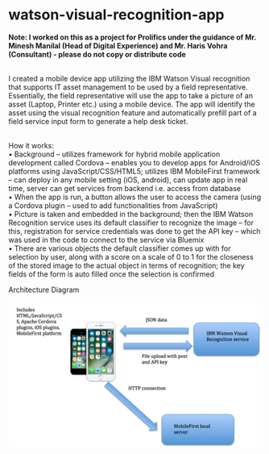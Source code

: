 # watson-visual-recognition-app
<b> Note: I worked on this as a project for Prolifics under the guidance of Mr. Minesh Manilal (Head of Digital Experience) and Mr. Haris Vohra (Consultant) - please do not copy or distribute code </b> <br /> <br />

I created a mobile device app utilizing the IBM Watson Visual recognition that supports IT asset management to be used by a field representative. Essentially, the field representative will use the app to take a picture of an asset (Laptop, Printer etc.) using a mobile device. The app will identify the asset using the visual recognition feature and automatically prefill part of a field service input form to generate a help desk ticket. <br /> <br />

How it works: <br />
•	Background – utilizes framework for hybrid mobile application development called Cordova – enables you to develop apps for Android/iOS platforms using JavaScript/CSS/HTML5; utilizes IBM MobileFirst framework – can deploy in any mobile setting (iOS, android), can update app in real time, server can get services from backend i.e. access from database <br />
•	When the app is run, a button allows the user to access the camera (using a Cordova plugin – used to add functionalities from JavaScript) <br />
•	Picture is taken and embedded in the background; then the IBM Watson Recognition service uses its default classifier to recognize the image – for this, registration for service credentials was done to get the API key – which was used in the code to connect to the service via Bluemix <br />
•	There are various objects the default classifier comes up with for selection by user, along with a score on a scale of 0 to 1 for the closeness of the stored image to the actual object in terms of recognition; the key fields of the form is auto filled once the selection is confirmed <br />

Architecture Diagram <br /> <br />
![alt text](https://github.com/abhinavGirish/watson-visual-recognition-app/blob/master/diagram.png)
